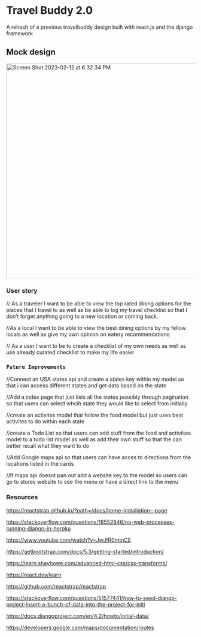# Travel Buddy 2.0

A rehash of a previous travelbuddy design built with react.js and the django framework

## Mock design 

<img width="574" alt="Screen Shot 2023-02-12 at 6 32 34 PM" src="https://user-images.githubusercontent.com/117701388/236612833-8f19f39c-f20e-453f-878b-0a7fdb7fad6f.png">


### User story

// As a traveler I want to be able to view the top rated dining options for the places that I travel to as well as be able to log my travel checklist so that I don’t forget anything going to a new location or coming back.

//As a local I want to be able to view the best dining options  by my fellow locals as well as give my own opinion on eatery recommendations 

// As a user I want to be to create a checklist of my own needs as well as use already curated checklist to make my life easier

### `Future Improvements`

//Connect an USA states api and create a states key within my model so that i can access different states and get data based on the state 

//Add a index page that just lists all the states possibly through pagination so that users can select whcih state they would like to select from initially 

//create an activites model that follow the food model but just uses best activites to do within each state

//create a Todo List so that users can add stuff from the food and activiites model to a todo list model as well as add their own stuff so that the can better recall what they want to do 

//Add Google maps api so that users can have acces to directions from the locations listed in the cards 

//If maps api doesnt pan out add a website key to the model so users can go to stores website to see the menu or have a direct link to the menu 

### Resources

https://reactstrap.github.io/?path=/docs/home-installation--page

https://stackoverflow.com/questions/18552846/no-web-processes-running-django-in-heroku

https://www.youtube.com/watch?v=JwJfR0mtnCE

https://getbootstrap.com/docs/5.3/getting-started/introduction/

https://learn.shayhowe.com/advanced-html-css/css-transforms/

https://react.dev/learn

https://github.com/reactstrap/reactstrap

https://stackoverflow.com/questions/51577441/how-to-seed-django-project-insert-a-bunch-of-data-into-the-project-for-initi

https://docs.djangoproject.com/en/4.2/howto/initial-data/

https://developers.google.com/maps/documentation/routes
